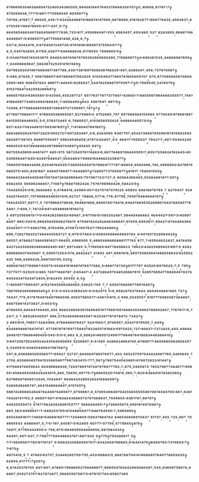 ⁸⁷⁶⁶⁶⁵⁶³⁵⁴⁶³⁸⁸⁶⁹⁴⁷⁵²⁴⁰⁵³⁴³⁶⁰⁵⁵⁵:⁸⁶⁴⁹⁸¹⁸⁴⁵⁷⁶⁴⁵³⁷⁸⁶⁴⁸³⁵⁸⁷⁰⁷‽⁵·⁴⁰⁶⁵⁶·⁸¹⁷⁶⁷'⁷‽⁴⁷⁵⁰⁵⁸⁶³⁸·⁷⁷⁷′⁵′⁶⁶⁷'⁷⁷⁵⁵⁶⁸⁵⁴⁵,⁶⁰⁵⁵⁶⁷⁷‽⁷⁰⁷⁰⁸·⁴¹⁵⁸⁷:⁷,⁶⁶⁵⁴⁵·⁴³⁵'⁷′⁴³⁴²⁸⁴⁴⁶⁸⁷⁴¹⁶⁰⁸⁷⁴¹⁴⁷⁵⁶⁵:⁶⁸⁷⁸⁶⁵⁶·⁸¹⁸¹⁸²⁸⁷⁷'⁸⁰⁸⁷⁷⁸⁴³⁵·⁴⁵⁶³⁶³⁷:⁸²⁷⁵⁵⁵⁵′⁷⁴⁶⁴⁷⁶⁸⁵⁵'⁸⁷⁷'⁴³⁷·⁵'⁷‽⁸⁸⁴⁵⁶⁵⁴⁸⁶³⁴⁰⁷⁵⁸⁰⁴⁵⁸⁰⁶¹⁷⁷⁸³⁶·⁷²⁵'⁶¹⁷·⁴⁹⁵⁰⁶⁶⁴⁸⁷'⁵⁵³,⁸⁹⁶³⁴³⁷·⁴⁹³′⁸⁸⁵,⁵²⁷,⁸²⁸³⁸⁹⁵:⁶⁶⁸⁸⁷′⁶⁸⁴⁴⁴⁰⁶⁸⁷'⁵′⁸⁵⁶⁵⁵⁷⁷‽⁴⁷⁷⁹⁵⁸⁸¹⁴⁰⁶·⁴²⁶·⁸·⁷‽⁵³⁷'⁸·⁵⁰⁴²⁴⁷⁶·³′⁸⁷⁵⁴⁵⁶⁷²⁴⁵⁷²⁵′⁴⁷⁶¹⁸⁰⁶¹⁸⁶⁵⁶⁷³⁷⁵⁵⁰⁴⁴⁷′⁷‽⁸·⁵:⁵⁴⁵⁷⁶²⁸⁹⁵·⁸¹⁷⁰⁵:⁸³⁸⁷⁷′⁵⁴⁶⁴⁶⁸⁶³⁸·⁶¹⁷⁶⁵⁹³,⁷⁸⁸⁹⁶⁶⁵′⁵‽⁵'⁵³⁴⁰⁷⁹⁴⁵⁷⁴⁵³⁵³⁶⁷⁵,⁶⁹⁴⁰³′⁸⁰⁷⁴⁵⁶⁷⁵⁷⁶⁵³⁵²⁶⁸⁵⁰⁵⁵⁴⁹⁵·⁷⁷⁴⁰⁶⁵⁶⁷⁷‽³′⁸⁹⁶²⁶¹⁵³⁵·⁴⁴⁸⁰⁶⁹⁶⁷⁶⁹⁵‽⁷·⁸³⁴⁰⁶⁸⁸⁵⁶⁴⁷·⁵⁸⁸³⁶⁷⁵²⁵³⁵′⁸¹⁶⁷⁴⁸⁵‽⁵⁰⁷⁹⁶²⁸³⁵⁴⁷⁴⁶⁷⁸⁰⁶⁴⁶¹⁷³⁶⁷⁷⁶⁶·⁴³⁵′⁷³⁸¹⁶⁹⁷⁵⁶⁹⁸³⁶⁷⁴⁸⁴²⁵'⁴⁰⁷:⁸²⁶⁶⁴⁴⁷·⁴⁵⁸·⁷⁵⁷⁰⁷⁰⁵⁶⁷‽⁵'⁵⁶⁸·⁶⁷⁸²⁶·⁷,⁵⁰⁶⁷⁸⁶⁶⁵⁷′⁸⁰⁷⁸⁶⁰⁸⁵⁷⁵⁶²⁸³⁵,⁸¹⁵³⁵⁴⁶³⁷⁷⁸⁸⁵⁷⁴¹⁸⁰⁵⁰⁵⁹⁷⁰⁷,⁸⁷⁵·⁶⁷⁷⁰⁸⁰⁵⁸⁵⁸⁷⁰⁸⁰⁸³⁵⁰⁵'⁴⁶⁵,⁶⁰⁸⁴⁵⁷⁴⁰³,⁸⁶⁶⁷⁷'⁴⁴⁶⁴⁵'⁶²⁶⁸⁵³⁷·⁵⁴⁴⁷⁸²⁵⁸⁸⁸⁷⁹⁷⁵⁵⁶⁷'⁷‽⁵'⁷⁹⁸⁹⁵⁴⁵·⁵⁴⁷⁴⁵⁷⁵‽⁴¹⁵²⁷⁰⁸⁴⁷²⁴²⁵⁵⁸²⁶⁶⁶⁸⁷‽⁸⁸⁶⁸⁵⁷⁶⁹³′⁶³⁶⁵⁵⁸⁵'⁵′⁴³⁵⁸⁵:⁴⁵⁵²⁸⁷⁷²⁷,⁴⁵⁷⁷⁶³⁷⁷⁸⁷⁷³⁷⁷⁸⁸⁷'⁸³⁸⁰⁵'⁷′⁸⁸⁵⁵⁵⁶⁷⁹⁶⁴⁴⁸⁸³⁵⁵⁵⁷⁷:⁷⁴⁴¹⁴¹⁶⁶⁴⁵⁶⁷⁷³⁴⁸⁵³⁴⁰⁴¹⁸⁸⁸³⁵:⁷'⁸⁰⁵⁸⁴⁹⁵‽⁶⁴³,⁴⁵⁶⁷⁶⁴⁷,⁴⁶⁷′⁵‽⁷²⁴⁹⁸·⁴⁷⁷⁰⁸⁸⁴⁸⁶⁵⁵⁵⁸⁹⁷²⁶⁶⁴⁹⁷²⁷²⁵⁶⁵⁶⁷:⁷⁴⁷‽⁷‽⁸⁷⁷⁴⁸⁷⁷⁹⁸⁸⁴¹⁷′⁷,⁶⁷⁶⁶⁵⁹⁵³⁶⁰⁶⁵⁵⁶⁷·⁶²⁷⁵⁸⁶⁵′⁵,⁴⁷⁵²⁶⁶⁵·⁷⁹⁷,⁶⁵⁷⁵⁶⁶⁵⁸⁴¹⁵⁵⁵⁶⁵,⁵⁷⁷⁰⁵⁴⁵′⁶⁷⁶⁶⁶¹⁸⁶⁷⁶⁴¹⁵⁹⁵⁵⁸⁸⁴⁶⁸⁵⁵·⁵′⁵:⁵⁷⁶³⁷²⁴⁴⁵,⁶·⁷⁶⁸⁰⁵²⁷:⁴¹⁴³⁶⁵⁸⁵⁵⁵⁴²⁵,⁸⁴⁶⁶⁴⁴⁴⁰⁵⁷³′⁵‽⁶⁵⁷'⁴³³′⁷⁵⁸³⁴⁴⁸¹⁵⁷⁵⁸⁵³⁶¹⁶⁹⁷‽⁷·⁷'⁸¹⁴⁰⁴⁰⁷⁶⁸¹⁶⁰⁷‽⁸⁸⁸³⁸⁶⁵²⁶²⁴⁷⁴⁵⁷²⁸²⁵′⁵⁹⁵²⁷²⁷′⁸⁹⁷²⁸³⁴⁸⁷·³′⁸·⁸²⁸⁴⁵⁶⁵,⁶³⁶⁷⁷⁹⁷:⁸⁵⁴³⁷³⁶⁶⁸⁷⁴⁵⁵⁹⁶¹⁶⁷⁸¹⁵⁶⁸³⁵⁸⁵⁰⁸²⁸⁵⁷′⁵⁸⁷⁴³,⁶⁰⁶⁶⁷⁵⁵⁵⁸⁵⁷,⁶⁵⁶²⁸⁵⁴⁶⁴⁵⁸·⁸⁷⁴⁷³′⁸²⁴⁵⁷·³′⁵,⁴⁸⁴¹⁷′⁷⁹⁵⁰⁵³⁷,⁷⁹⁴²⁷′⁷:⁴⁰⁷'⁵⁵⁴⁵⁴²⁴⁹⁴⁶⁶³⁵²⁵′⁸³⁷⁸⁸⁴⁶⁴⁶²⁴⁹⁷⁸⁶⁸⁸⁷⁸³⁸⁶⁷‽⁴⁵⁸³⁵,⁶⁴⁷‽⁶⁰⁷⁵⁵⁵⁴⁹⁶⁵⁵′⁴⁴⁶⁷⁴⁷⁷,⁸⁸⁵'⁵⁷⁵,⁵⁶⁷²⁵⁴⁵⁷⁶¹⁷⁴⁸⁸³′⁶·⁶⁰⁷⁷⁴⁴⁶⁹⁷⁰⁶⁸⁴⁵⁵⁹⁵′⁷:⁶⁵⁵′⁷²⁵⁸⁶²⁴¹⁶²⁴⁴⁵′⁴⁰⁵³⁵⁶⁵⁶⁴⁴⁷′⁸⁴⁵'⁶²⁴⁹⁷⁶⁴⁸⁵⁴⁷:⁵⁰⁴³⁴⁰³′⁷⁹⁸⁶⁸¹⁶⁴⁴⁶⁸²⁵²⁵⁶⁴⁷⁷‽⁷⁶⁸⁸⁵⁹⁷⁰⁸⁸⁴²⁶⁵⁶·⁶²⁵⁴⁶¹⁸⁴⁵³⁵′⁷³⁸⁰⁵⁵⁵⁴⁵⁰⁷⁰⁷⁸⁶⁰⁴⁷⁷⁷⁷⁴⁷'⁸⁰⁸⁵⁵:⁸⁵⁸⁵⁴⁶⁶·⁷⁴⁵·⁴⁹⁸⁰⁶⁹³′⁸²⁷⁶⁶¹⁵⁰⁸⁵⁵⁷⁵'⁴⁰⁵:⁸³⁸¹⁶⁸⁷,⁸³⁸⁴⁵⁷⁸⁶⁴⁷⁷'⁵⁸⁴⁸⁸⁹⁷‽⁷²⁸⁰⁵⁷⁷³⁷⁵⁸⁵⁸⁷⁷‽⁸¹⁶¹⁷,⁷⁵⁸⁰⁴¹⁵⁵⁵‽⁵⁶⁴⁸⁴²⁵⁸⁴⁵⁴⁴⁵⁹⁴⁶⁷⁰⁵⁷⁸⁴⁷²⁸³⁸⁹⁶⁰⁸⁴⁵'⁷⁵⁷⁰⁶⁷⁷²³′⁷²⁷·⁵,⁸⁰⁵⁸⁴³⁶⁰⁴⁸⁵·⁵⁵⁴⁸⁴⁴⁶¹⁴¹⁷'⁵⁹⁷‽⁶⁵⁸²⁴⁵⁵,⁵⁶⁵⁰⁶³⁴⁸⁸⁵⁷:⁷⁷⁴⁸⁷‽⁷⁶⁸⁰⁷⁵⁶²⁴²⁸·⁷⁵⁷⁶⁷⁹⁶⁹⁶⁰⁴²⁶·⁵⁸⁴²³′⁵‽⁷⁵⁴²⁸⁵⁵²⁵′⁴¹⁶·⁵⁸⁸⁰⁸⁶³,⁵:⁸⁷⁶⁸⁴¹⁸·⁴⁴⁵⁶⁵′⁴⁵⁷'⁶²⁷⁵⁷⁸⁷⁵⁷⁴⁵²⁵,⁶⁵⁸⁹³,⁶⁸⁸¹⁸⁸⁷⁸⁷⁶⁵,⁷,⁸²⁷⁰⁴³⁷,⁵³⁴⁵⁴²⁵⁷⁴⁴⁵⁵⁷:⁷⁹⁷⁹⁶⁹⁶⁴⁵⁸⁶⁵⁵⁷⁴¹⁶·⁶²⁷²⁷,⁷⁸⁸⁰⁸·⁵⁷⁷′⁸·⁷⁷⁶·⁶⁷⁷⁹⁵·⁷⁴⁵⁹⁷⁹⁴⁸⁴⁶⁴⁴⁷⁰⁷‽⁷⁴⁴²⁴³⁵⁵⁷·⁶⁰⁷'⁷·⁵,⁷⁵⁷⁹⁶⁶⁸³⁷⁸⁶³⁶·⁵⁶⁴⁶⁸¹⁶⁰⁸·⁸⁶⁵⁰⁷⁴⁵′⁷⁸⁴¹⁸·⁶⁴⁸⁴⁷⁴⁸⁹⁵³⁵²⁸⁶⁶⁰⁷⁴⁴³⁷⁸⁸⁵⁸⁵⁷⁷⁶⁵⁴⁹⁷·⁷'⁶⁵⁶·⁷:⁷⁸⁷²⁵′⁶⁴⁷′⁴⁹⁴⁶⁶⁹⁸¹⁶¹⁶²⁷‽⁵,⁶⁹⁷²⁵⁹⁵⁰⁶¹⁵'⁷′⁵′⁴⁵⁴²⁶²⁵⁶⁸⁵³′⁶⁹⁴⁸⁷·³′⁶¹⁷⁹⁸¹⁵'⁵⁸⁵³⁵²⁴⁸⁷·⁵⁶⁴⁴⁵⁴⁸⁶⁴⁶³,⁴⁰⁴⁴⁴³⁷′⁵⁴⁷′³′⁴⁰⁵⁶⁷⁸⁴⁰⁷,⁸⁶⁵'⁵⁴³′⁶·⁶⁶⁶⁴⁵⁶⁴⁵⁶⁰⁶²⁷⁶⁸¹⁵,⁶⁷⁵⁹⁸¹⁴²⁴²⁶²⁸⁴⁸³⁴⁶⁶⁴⁷:⁶⁷⁴⁵⁵:⁶⁹⁵³⁸¹⁷:⁶⁹⁴²⁷′⁸⁷⁴⁴⁴⁸⁸³⁶⁴⁵⁵⁴⁵⁴⁵⁷'⁷′⁷′⁴⁵⁸²⁷⁹⁶·⁴⁷⁶³⁴⁹⁶·⁴⁷⁵⁸⁷²⁷⁴⁵⁷⁸²⁷′⁷⁹⁶²⁴⁹⁴⁶⁵‽⁸⁹⁶·⁷²⁶²⁷⁵⁸²⁵²⁷³⁶⁴⁴⁴⁵⁵⁸³⁷²⁷,⁸·⁶⁷⁵′⁵⁷⁸⁸³′³′⁴⁰⁸⁵⁴⁵⁸⁶⁸⁸⁴⁰⁸³⁷⁸³,³′⁴⁴⁷⁸⁵⁷⁵²⁸⁵⁶⁴⁴²⁵‽⁶⁶⁵⁵⁷:⁸⁷⁸⁸⁸²⁷³⁸⁶⁴⁹⁶¹⁸²⁷'⁵⁶⁴⁹⁵·⁴⁹⁶⁶⁵⁰⁵,⁵:⁴⁶⁶⁵⁴⁸⁶⁸⁶⁰⁸⁸⁶¹⁷⁷⁷⁴³,⁸⁷⁷·⁷'⁸⁵⁵⁰⁴⁰⁵²⁸³⁷·⁸⁴⁷⁴⁴⁵⁶⁴⁴²⁷²⁴²⁵⁵⁸⁵⁶²⁴⁶⁵⁸⁶⁰⁴⁴⁵'⁶⁸⁷·⁸⁹⁷²⁴⁸⁵,⁵:⁷⁷⁶⁸⁵⁶⁵′⁸⁴⁷⁷⁸⁸⁵⁶⁸²³,⁷⁸⁶²³′⁴³⁸²⁵⁸⁶⁹⁴²⁵′⁶⁶⁷′³,⁸²⁶²⁸⁸⁶⁶⁸⁰⁶³⁷⁰⁴⁵⁸⁰⁷,⁵·⁵⁹⁶⁵⁷²⁵⁵³′⁵⁷⁸·⁸⁸⁸²⁸²⁷,⁴¹⁴⁹³,⁴⁹⁷:⁶⁹⁸¹⁸¹⁸·⁸⁶⁵⁷⁵⁵⁸⁵⁵⁶⁴¹⁴⁶⁶⁵⁵⁸⁶³³′⁶²⁵⁹⁵²⁴³⁵,⁵⁶⁶·⁸³⁸⁹⁴²⁸·⁴⁰⁶⁷⁵⁰⁷⁹⁵·⁵²⁵‽⁴⁰⁶⁰⁸⁷⁸⁵⁷⁷⁶⁵⁶⁶⁷′⁵⁵⁵⁷⁵′⁴⁵⁴⁰⁴¹⁶¹⁶⁴⁶⁷⁴⁷⁶⁵⁷⁷⁵⁸⁸·⁵′⁴⁶⁸⁷⁷⁸⁷³⁵‽⁶¹⁷⁷⁷⁹⁷,⁶³⁵²⁵′⁶⁹⁷⁶⁵²⁵:⁷:⁵,⁷⁹⁵‽⁷²⁷⁷⁵⁷⁷'⁵²⁵²⁵′³′⁸⁶⁵,⁷⁴⁵⁷⁷⁴⁸⁸⁷⁶⁷,³′⁸⁵⁴⁴⁷'³,⁴³⁷²⁸⁶⁴⁹⁷⁵⁴⁸⁵²⁶⁶⁸⁷⁶¹⁵,⁵²⁶⁹⁷⁵⁶⁹⁴⁷⁷⁰⁸⁸⁵⁴⁵⁷⁸³⁷⁸⁴⁴⁵³⁴²⁴⁷⁵²⁴⁴⁷²⁴⁵⁵:⁸¹⁸²⁴⁵⁵,⁸⁵⁵⁹³,⁸·⁵‽⁷'⁴⁰⁵⁹⁵⁷⁷⁰⁶⁵⁴⁵⁷·⁸¹⁵²⁷⁶⁴⁵⁵⁰⁶³⁸⁰⁴⁰⁵·⁵³⁶²⁵'⁷⁸⁵,⁷:⁷,⁶⁹⁵⁴⁷⁴⁸⁸⁵⁶⁷⁷⁸⁹⁷⁴⁴⁰⁷‽⁷⁸⁶⁷⁶⁵⁸³⁸⁵⁶⁶⁶⁸⁵⁴⁵‽³,⁵'⁵'³′⁴³³′⁴³⁶⁹⁴³⁵'³′³′⁶²⁵⁷⁵,⁵'⁶·⁶⁹⁸²⁸⁷⁴³⁷⁹⁴⁴³,⁸⁸⁵⁴⁵⁴⁸⁸⁴¹⁴⁸⁵,⁷²⁷‽⁷⁸⁴³⁷:⁷⁷⁵:⁸¹⁷⁸⁷⁶⁴⁹⁷⁴⁴⁰⁷⁶⁶⁸⁵⁹⁶·⁴⁹⁵³⁷⁵⁶⁵⁵⁷⁷'⁴³⁶⁷³′⁶¹⁵·³,⁶⁹⁸·⁸⁵⁴⁹⁵⁵⁷,⁶¹⁶⁷⁷⁷⁸⁹⁶⁵⁵⁶⁷³⁶⁴⁴⁰⁷:⁸⁴⁸⁷⁵⁸⁶¹⁴³⁷³⁸³⁷:⁵′⁴⁵³′⁵‽⁸⁷⁸⁸⁵⁵⁵:⁸⁸⁵⁴⁴⁷⁸⁴⁴⁵⁵·⁴⁵⁵,⁶⁸⁸²⁵⁹⁸⁵⁸³⁶¹⁵⁸⁵⁶⁴⁹⁷⁴⁷⁷⁵⁶⁶¹⁵⁹⁷⁴⁸⁸⁸³⁵⁵⁴⁹⁶³⁷⁶⁸⁶⁵²⁸⁵⁷·⁷⁷⁶⁷⁶¹⁷'⁶·⁷²³′⁷·³,⁷:⁶⁸⁵²⁶⁵⁴⁰⁵⁵⁷,⁵⁶⁸·⁵⁷⁵²⁴⁰⁴⁹⁶⁴⁸⁵⁵⁸⁷'⁸²⁵³⁸⁷⁷⁴⁷⁰⁷⁸⁴⁷³,⁷³⁴²⁷‽³,⁸⁶⁵′⁶¹⁵:⁷⁶⁶⁵⁷'⁵²⁶⁴⁴⁹⁸·⁴⁷⁶⁸⁴⁸⁶⁰⁷⁶⁴²⁷,⁵²⁴¹⁵⁰³′⁷·⁶⁷⁴⁶⁵⁵⁷·⁴³⁴³⁷⁹⁷⁹⁵⁴⁵·⁷:⁸⁴⁵‽⁶³⁴⁸⁸⁹⁸⁸⁶⁷⁶⁴⁷⁴⁷⁴⁷,⁴⁷⁷⁵⁶⁷⁶⁷⁶⁷⁶⁹⁷⁷⁵⁸⁴⁵⁷⁸⁵³⁸⁵⁵⁷⁶¹⁸⁸³′⁵⁹⁷⁵⁴²⁵:⁷²⁷′⁴⁰⁸³⁷'⁷²⁷²⁸²⁵:⁴⁴⁵:⁴⁴⁶⁴⁴²⁶⁴⁸¹⁵⁷⁷⁹⁶⁸⁶⁴⁶⁹⁴⁵⁵′⁵⁴⁵'⁵′⁵'⁵:⁸⁶³,⁶·⁵:⁵⁰⁶²⁴¹⁴⁶⁵⁰⁷²⁴⁵⁶¹⁷⁷⁸⁶⁴⁶⁷⁶⁴¹⁸⁰⁸³⁴⁴⁸⁵⁶⁸⁴¹⁵‽³′⁶⁴⁷²⁵⁶⁷⁹⁵²⁴⁹⁵²⁴²⁴³⁵⁸⁴⁰⁵⁰⁸⁹⁵,⁵²⁵⁶⁶⁹⁷:⁵'⁵'⁵⁸⁵,⁴²⁸⁶⁸²⁴⁶⁶⁴⁷⁴⁵:⁶⁷⁴⁰⁶⁷⁷′⁴⁸⁵⁹⁸⁶⁵⁰⁶²⁶⁰⁸³⁵⁷⁵:⁵³⁴⁹⁵′⁵'⁶³⁸⁵⁵⁴⁴⁰⁶³⁷⁶⁸⁷⁴⁸⁷‽⁵⁹⁷:⁶·⁸⁵⁶⁹⁸⁶⁵⁰⁵⁹⁵⁶⁵⁷⁷'⁶⁹⁴²⁷,⁵²⁷³⁷:⁸⁴⁴⁰⁸⁹⁷⁶⁶⁵⁷⁶⁵⁷⁷·⁴⁵³,⁵⁸⁵²⁵⁷⁵⁹⁷⁵⁴²⁴²⁴⁰⁶⁷⁷⁶⁵:⁵⁴⁶⁹⁸⁴⁵,⁷²⁷⁵⁸·⁴⁵⁵⁸⁶⁰⁴⁹⁷⁹⁴¹⁵³⁵⁸⁸⁵⁸⁶⁷⁷⁵⁶⁷³⁶³⁴¹⁵'⁷⁷⁷:⁵⁸⁷‽⁷⁸⁶⁷⁵⁴⁴⁵⁴³⁸⁸⁵'⁶⁷⁴⁰⁷²⁸²³′⁶¹⁴⁴⁷‽⁴¹⁷⁰⁸⁸⁴⁷⁴⁸⁵⁵⁶⁴³,⁸⁰⁴⁹⁶⁶⁸⁸⁸³⁶·⁷²⁸³⁷⁸⁶⁹⁷⁴⁷²⁸⁷⁸⁷⁶⁰⁷⁷⁷⁸⁵:⁷:⁶⁷⁵·⁵⁴⁸⁵⁸⁷³,⁷⁸⁵²⁷⁰⁶⁷⁷³⁸⁴⁶⁷⁷′⁶⁹⁸⁵⁵'⁴⁵⁸⁶⁴⁹⁴³⁵⁶⁴²⁸²⁸³⁸¹⁵·⁸⁸⁵·⁷⁰⁸⁹⁵·⁴⁶⁷⁷⁵'⁷‽⁶⁶⁴⁵⁵²⁵′⁷⁰⁸¹⁵·⁵⁶⁵:⁷:⁶²⁵′⁶³⁸⁸⁴¹⁸⁷⁴³⁸²⁵⁶⁵‽⁶³⁷⁶⁶⁰⁸⁷⁸⁰⁶⁵⁷²⁴⁴⁵·⁷⁰⁴²⁶⁴⁷,⁶⁰⁴⁸⁴²⁵²⁶⁹⁵²⁶²⁴¹⁸⁸⁸⁰⁵⁹⁷‽⁵²⁶⁰⁶⁴⁶²⁶⁶⁷⁸⁷·⁴⁰⁴¹⁵⁴⁶⁶⁸⁴⁸⁴⁷:⁶¹⁵⁷⁴⁹⁷‽⁵⁶⁶⁷⁴²⁶⁵⁶⁸⁵²⁶⁴⁸⁷⁶²⁴⁴⁶⁷⁵⁴⁶⁵⁶⁷⁷·⁶⁷⁵⁹⁶⁶⁷:⁶·⁵⁷⁸⁹⁵³⁶⁶⁴⁹⁷⁰⁴²⁵⁵⁸⁵⁵⁵⁵⁵⁸⁶⁷⁰⁸⁷⁴⁵⁸³⁷⁵⁵′⁴⁶⁷:⁶³⁸¹⁷⁸⁴²⁶¹⁴¹⁷⁵⁵·⁵,⁸⁶⁶⁵⁷′⁵⁸⁷′⁴¹⁸³⁸²⁴³⁶⁸⁸⁵⁷²⁷⁰⁷⁰⁸⁸⁶³⁷·⁷⁵⁴⁵⁶⁵⁵'⁴³⁶¹⁷⁴⁷:⁶⁶⁷⁹⁷‽⁴⁴⁸³⁵⁵⁵⁹⁴⁷³,⁵⁷⁴⁷⁷⁵⁸²⁸²⁶²⁶⁰⁶¹⁵³⁷⁷⁷,⁵⁸⁸⁸⁴⁴⁴⁹⁵'⁷‽⁷³⁶⁸⁵⁵⁸⁷⁵:⁶⁹⁸¹⁶¹⁴⁹⁷⁰⁸⁸⁷‽⁸⁶⁵·⁵⁸³′⁸⁰⁸⁸⁶⁵⁷'⁷'⁴⁴⁸²⁵³⁷⁶⁵′⁸¹⁵⁴⁴⁸⁵⁸⁴⁷⁷′⁶⁴⁸⁷⁸⁴⁵⁹⁵'⁷:⁵⁴⁶⁵⁸⁶⁵‽⁸⁵⁵³⁴⁸⁶¹⁶¹⁷'⁷³⁶⁰⁸¹⁵⁴⁶⁸⁶¹⁸⁵⁷⁷⁷'⁷²⁴⁴⁶⁰⁵'⁵⁹⁸³⁷⁶⁶⁴⁷⁸³,⁸⁴⁶⁵⁴⁰⁸⁵⁶⁹⁷⁰⁴³⁷,⁶¹⁷³⁷:⁴⁵⁵,⁷²⁵:⁸⁰⁷,⁷⁰⁴⁶⁶⁵⁵⁴³,⁸⁴⁶⁰⁸⁴⁷:⁵:⁷′⁵'⁷⁶⁷·⁸⁴⁵⁸⁷'⁵′⁶²⁴⁰⁵,⁶⁰⁷⁷⁷'⁵⁷⁷⁹⁵:⁵⁷⁷⁵⁶⁴⁵‽⁸¹⁵‽⁷⁸⁸¹⁷·⁶⁷⁷⁶⁵⁴⁴²⁸⁵⁵′³,⁷⁵⁸·⁶⁷⁵'⁶⁸⁴⁸⁵⁹⁵⁹⁴⁴⁸⁸⁶⁵⁸·⁵⁸⁷⁰⁸³⁴³⁵‽⁴⁴⁴⁹⁷:⁴⁰⁷'⁴³⁷·⁷'⁷⁵⁸⁷⁷⁷⁵⁸⁴⁴⁶⁸⁸³⁷⁴⁷'⁴⁰⁷′⁵³⁵,⁵‽⁷⁷⁵‽⁷⁵⁵³⁸⁶⁸¹⁷,⁵‽⁷′⁷'⁵⁶⁴⁶⁵⁸⁷′⁷⁶³′⁶¹⁷⁴⁷²⁷,⁵'⁶⁹⁸³⁵²⁵⁰⁶⁸⁵⁹⁵⁷⁴¹⁷'⁸³⁴²⁴⁰⁴⁷⁶⁶⁶⁸⁵:⁶¹⁸⁴⁴¹⁴⁷⁵‽⁶⁴⁸⁹⁷⁶³′⁷³⁷⁴⁶⁰³′⁷‽⁷′⁶⁷⁵‽⁴⁰⁷⁵⁴¹⁸·⁵,⁷,⁴⁷⁴⁸⁵′⁶³⁷⁵⁷·⁵³⁴⁴⁶²⁶⁵⁷⁹³′⁷⁵⁵:⁴⁵³′⁶⁰⁶⁸³′⁵·⁸⁶⁸⁷⁸⁸⁷⁰⁴¹⁴¹⁴⁰⁸⁰⁸⁵⁷⁶⁴⁰⁷⁷⁸⁶⁵⁹⁴³⁵‽⁸²⁶⁹⁵:⁶¹⁷⁷⁷'⁷‽⁵⁵⁷‽⁸·⁶¹⁴³⁵³⁷⁶⁷⁴⁵,⁸⁸⁷′⁸⁹⁷·⁸⁷⁶⁶⁵′⁷⁹⁶⁸⁶⁰⁵²⁷⁹⁸⁴⁶⁶⁶⁷⁷:⁶⁶⁶⁵⁵⁴⁷⁸⁵²⁴²⁶⁶⁵⁰⁸⁰⁴⁹⁷·⁵⁴⁵·⁶³⁶⁵⁶⁷⁵⁶⁸⁷⁸·⁸⁸⁸⁰⁷·⁶⁵⁵²⁷³⁷⁵⁷′⁶²⁷⁰⁷²⁶⁷⁷·⁵⁶⁸⁹⁵⁹⁵⁷⁵⁶⁷′⁵'⁶⁷⁶¹⁵⁷⁷⁴³′⁸⁵⁶²⁷³⁶⁵
